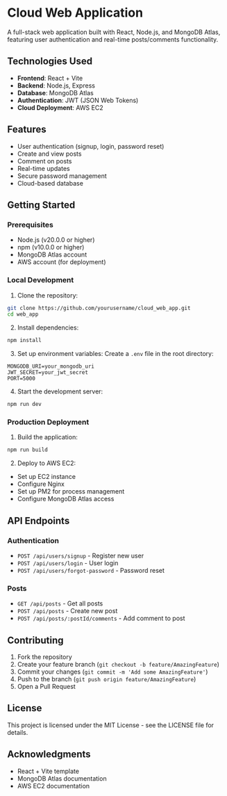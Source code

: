 # Cloud Web Application

A full-stack web application built with React, Node.js, and MongoDB Atlas, featuring user authentication and real-time posts/comments functionality.

## Technologies Used

- **Frontend**: React + Vite
- **Backend**: Node.js, Express
- **Database**: MongoDB Atlas
- **Authentication**: JWT (JSON Web Tokens)
- **Cloud Deployment**: AWS EC2

## Features

- User authentication (signup, login, password reset)
- Create and view posts
- Comment on posts
- Real-time updates
- Secure password management
- Cloud-based database

## Getting Started

### Prerequisites

- Node.js (v20.0.0 or higher)
- npm (v10.0.0 or higher)
- MongoDB Atlas account
- AWS account (for deployment)

### Local Development

1. Clone the repository:
```bash
git clone https://github.com/yourusername/cloud_web_app.git
cd web_app
```

2. Install dependencies:
```bash
npm install
```

3. Set up environment variables:
Create a `.env` file in the root directory:
```env
MONGODB_URI=your_mongodb_uri
JWT_SECRET=your_jwt_secret
PORT=5000
```

4. Start the development server:
```bash
npm run dev
```

### Production Deployment

1. Build the application:
```bash
npm run build
```

2. Deploy to AWS EC2:
- Set up EC2 instance
- Configure Nginx
- Set up PM2 for process management
- Configure MongoDB Atlas access

## API Endpoints

### Authentication
- `POST /api/users/signup` - Register new user
- `POST /api/users/login` - User login
- `POST /api/users/forgot-password` - Password reset

### Posts
- `GET /api/posts` - Get all posts
- `POST /api/posts` - Create new post
- `POST /api/posts/:postId/comments` - Add comment to post

## Contributing

1. Fork the repository
2. Create your feature branch (`git checkout -b feature/AmazingFeature`)
3. Commit your changes (`git commit -m 'Add some AmazingFeature'`)
4. Push to the branch (`git push origin feature/AmazingFeature`)
5. Open a Pull Request

## License

This project is licensed under the MIT License - see the LICENSE file for details.

## Acknowledgments

- React + Vite template
- MongoDB Atlas documentation
- AWS EC2 documentation
